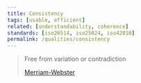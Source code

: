 ```yaml
---
title: Consistency
tags: [usable, efficient]
related: [understandability, coherence]
standards: [iso26514, iso25024, iso42010]
permalink: /qualities/consistency
---
```


>Free from variation or contradiction
>
>[Merriam-Webster](https://www.merriam-webster.com/dictionary/consistent)
